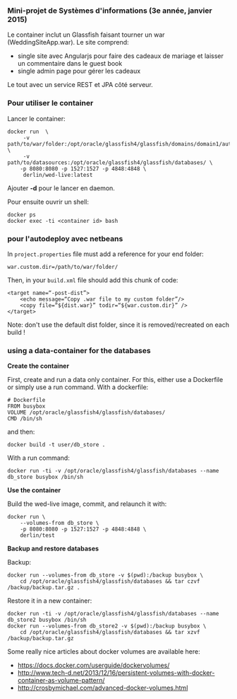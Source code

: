 ### Mini-projet de Systèmes d'informations (3e année, janvier 2015)


Le container inclut un Glassfish faisant tourner un war (WeddingSiteApp.war). 
Le site comprend:
- single site avec Angularjs pour faire des cadeaux de mariage et laisser un commentaire dans le guest book 
- single admin page pour gérer les cadeaux

Le tout avec un service REST et JPA côté serveur.

### Pour utiliser le container
Lancer le container:
    
    docker run  \
         -v path/to/war/folder:/opt/oracle/glassfish4/glassfish/domains/domain1/autodeploy/  \
         -v path/to/datasources:/opt/oracle/glassfish4/glassfish/databases/ \
        -p 8080:8080 -p 1527:1527 -p 4848:4848 \
         derlin/wed-live:latest

Ajouter __-d__ pour le lancer en daemon.

Pour ensuite ouvrir un shell:

    docker ps
    docker exec -ti <container id> bash

### pour l'autodeploy avec netbeans

In `project.properties` file must add a reference for your end folder:
    
    war.custom.dir=/path/to/war/folder/

Then, in your `build.xml` file should add this chunk of code: 

    <target name=“-post-dist”> 
        <echo message=“Copy .war file to my custom folder”/> 
        <copy file=“${dist.war}” todir=“${war.custom.dir}” /> 
    </target>

Note: don't use the default dist folder, since it is removed/recreated on each build !

### using a data-container for the databases

__Create the container__

First, create and run a data only container. For this, either use a Dockerfile or simply use a run command.
With a dockerfile:

    # Dockerfile
    FROM busybox
    VOLUME /opt/oracle/glassfish4/glassfish/databases/
    CMD /bin/sh

and then:

    docker build -t user/db_store .

With a run command:

    docker run -ti -v /opt/oracle/glassfish4/glassfish/databases --name db_store busybox /bin/sh

__Use the container__

Build the wed-live image, commit, and relaunch it with:

    docker run \     
        --volumes-from db_store \
        -p 8080:8080 -p 1527:1527 -p 4848:4848 \
        derlin/test

__Backup and restore databases__

Backup:

    docker run --volumes-from db_store -v $(pwd):/backup busybox \
        cd /opt/oracle/glassfish4/glassfish/databases && tar czvf /backup/backup.tar.gz .

Restore it in a new container:

    docker run -ti -v /opt/oracle/glassfish4/glassfish/databases --name db_store2 busybox /bin/sh
    docker run --volumes-from db_store2 -v $(pwd):/backup busybox \
        cd /opt/oracle/glassfish4/glassfish/databases && tar xzvf /backup/backup.tar.gz 
    
Some really nice articles about docker volumes are available here: 
* https://docs.docker.com/userguide/dockervolumes/
* http://www.tech-d.net/2013/12/16/persistent-volumes-with-docker-container-as-volume-pattern/
* http://crosbymichael.com/advanced-docker-volumes.html
